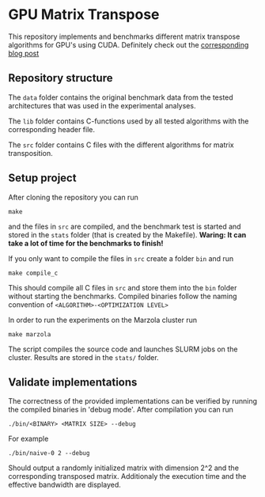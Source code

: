 # GPU Matrix Transpose

This repository implements and benchmarks different matrix transpose algorithms for GPU's using CUDA. Definitely check out the [corresponding blog post](https://chrisdalvit.github.io/gpu-matrix-transpose)

## Repository structure
The ```data``` folder contains the original benchmark data from the tested architectures that was used in the experimental analyses. 

The ```lib``` folder contains C-functions used by all tested algorithms with the corresponding header file.

The ```src``` folder contains C files with the different algorithms for matrix transposition.

## Setup project
After cloning the repository you can run 
```
make
```
and the files in ```src``` are compiled, and the benchmark test is started and stored in the ```stats``` folder (that is created by the Makefile). __Waring: It can take a lot of time for the benchmarks to finish!__

If you only want to compile the files in ```src``` create a folder ```bin``` and run 
```
make compile_c
```
This should compile all C files in ```src``` and store them into the ```bin``` folder without starting the benchmarks. Compiled binaries follow the naming convention of ```<ALGORITHM>-<OPTIMIZATION LEVEL>```

In order to run the experiments on the Marzola cluster run 
```
make marzola
```
The script compiles the source code and launches SLURM jobs on the cluster. Results are stored in the ```stats/``` folder.

## Validate implementations
The correctness of the provided implementations can be verified by running the compiled binaries in 'debug mode'. After compilation you can run 
```
./bin/<BINARY> <MATRIX SIZE> --debug
```
For example 
```
./bin/naive-0 2 --debug
```
Should output a randomly initialized matrix with dimension 2^2 and the corresponding transposed matrix. Additionaly the execution time and the effective bandwidth are displayed.